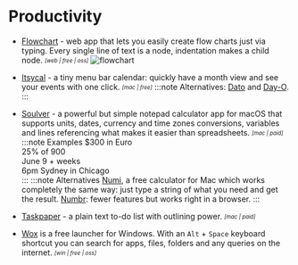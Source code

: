# Productivity

- [Flowchart](https://flowchart.fun/) - web app that lets you easily create flow charts just via typing. Every single line of text is a node, indentation makes a child node. <sub><sup>*[web | free | oss]*</sup></sub>
![flowchart](/img/flowchart.png "Flowchart demo")

- [Itsycal](https://www.mowglii.com/itsycal/) - a tiny menu bar calendar: quickly have a month view and see your events with one click. <sub><sup>*[mac | free]*</sup></sub>
  :::note Alternatives: [Dato](https://sindresorhus.com/dato) and [Day-O](https://shauninman.com/archive/2020/04/08/day_o_mac_menu_bar_clock_for_catalina).
  :::

- [Soulver](https://soulver.app/) - a powerful but simple notepad calculator app for macOS that supports units, dates, currency and time zones conversions, variables and lines referencing what makes it easier than spreadsheets. <sub><sup>*[mac | paid]*</sup></sub>
  :::note Examples
  $300 in Euro  
  25% of 900  
  June 9 + weeks  
  6pm Sydney in Chicago  
  :::
  :::note Alternatives
  [Numi](https://numi.app/), a free calculator for Mac which works completely the same way: just type a string of what you need and get the result.
  [Numbr](https://numbr.dev/): fewer features but works right in a browser.
  :::

- [Taskpaper](https://www.taskpaper.com/) - a plain text to-do list with outlining power. <sub><sup>*[mac | paid]*</sup></sub>

- [Wox](http://www.wox.one/) is a free launcher for Windows. With an `Alt` + `Space` keyboard shortcut you can search for apps, files, folders and any queries on the internet. <sub><sup>*[win | free | oss]*</sup></sub>
